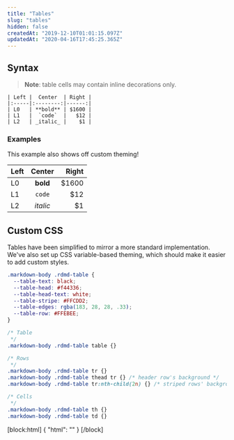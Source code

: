 ```yaml
---
title: "Tables"
slug: "tables"
hidden: false
createdAt: "2019-12-10T01:01:15.097Z"
updatedAt: "2020-04-16T17:45:25.365Z"
---
```

## Syntax

> **Note**: table cells may contain inline decorations only.

    | Left |  Center  | Right |
    |:-----|:--------:|------:|
    | L0   | **bold** | $1600 |
    | L1   |  `code`  |   $12 |
    | L2   | _italic_ |    $1 |

### Examples

This example also shows off custom theming!

| Left |  Center  | Right |
|:-----|:--------:|------:|
| L0   | **bold** | $1600 |
| L1   |  `code`  |   $12 |
| L2   | _italic_ |    $1 |

## Custom CSS

Tables have been simplified to mirror a more standard implementation. We've also set up CSS variable-based theming, which should make it easier to add custom styles.

```scss CSS Variables
.markdown-body .rdmd-table {
  --table-text: black;
  --table-head: #f44336;
  --table-head-text: white;
  --table-stripe: #FFCDD2;
  --table-edges: rgba(183, 28, 28, .33);
  --table-row: #FFEBEE;
}
```
```scss CSS Selectors
/* Table
 */
.markdown-body .rdmd-table table {}

/* Rows
 */
.markdown-body .rdmd-table tr {}
.markdown-body .rdmd-table thead tr {} /* header row's background */
.markdown-body .rdmd-table tr:nth-child(2n) {} /* striped rows' background */

/* Cells
 */
.markdown-body .rdmd-table th {}
.markdown-body .rdmd-table td {}
```
[block:html]
{
  "html": "<style>\n  .markdown-body .rdmd-table {\n    --table-text: black;\n    --table-head: #f44336;\n    --table-head-text: white;\n    --table-stripe: #FFCDD2;\n    --table-edges: rgba(183, 28, 28, .33);\n    --table-row: #FFEBEE;\n  }\n</style>"
}
[/block]